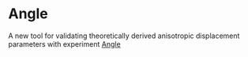 # Angle
A new tool for validating theoretically derived anisotropic displacement parameters with experiment
[<ins> Angle</ins>](www.google.de)
